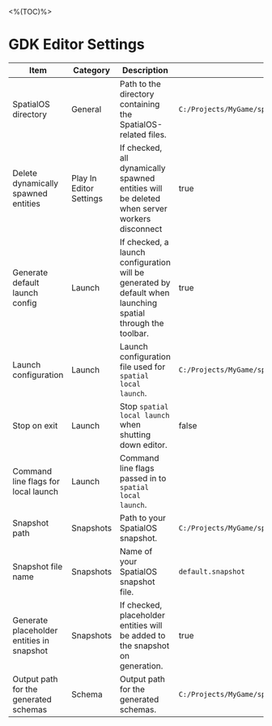 <%(TOC)%>
# GDK Editor Settings

| Item | Category | Description | Example | Notes |
|------|----------|-------------|---------|-------|
| SpatialOS directory | General | Path to the directory containing the SpatialOS-related files. | `C:/Projects/MyGame/spatial/` | |
| Delete dynamically spawned entities | Play In Editor Settings | If checked, all dynamically spawned entities will be deleted when server workers disconnect | true | |
| Generate default launch config | Launch | If checked, a launch configuration will be generated by default when launching spatial through the toolbar. | true | |
| Launch configuration | Launch | Launch configuration file used for `spatial local launch`. | `C:/Projects/MyGame/spatial/default_launch.json` | Only used if `Generate default launch config` is unchecked. |
| Stop on exit | Launch | Stop `spatial local launch` when shutting down editor. | false | |
| Command line flags for local launch | Launch | Command line flags passed in to `spatial local launch`. | | |
| Snapshot path | Snapshots | Path to your SpatialOS snapshot. | `C:/Projects/MyGame/spatial/snapshots/` | |
| Snapshot file name | Snapshots | Name of your SpatialOS snapshot file. | `default.snapshot` | |
| Generate placeholder entities in snapshot | Snapshots | If checked, placeholder entities will be added to the snapshot on generation. | true | |
| Output path for the generated schemas | Schema | Output path for the generated schemas. | `C:/Projects/MyGame/spatial/schema/unreal/generated/` | |
